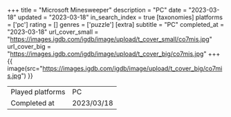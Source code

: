 +++
title = "Microsoft Minesweeper"
description = "PC"
date = "2023-03-18"
updated = "2023-03-18"
in_search_index = true
[taxonomies]
platforms = ['pc']
rating = []
genres = ['puzzle']
[extra]
subtitle = "PC"
completed_at = "2023-03-18"
url_cover_small = "https://images.igdb.com/igdb/image/upload/t_cover_small/co7mis.jpg"
url_cover_big = "https://images.igdb.com/igdb/image/upload/t_cover_big/co7mis.jpg"
+++
{{ image(src="https://images.igdb.com/igdb/image/upload/t_cover_big/co7mis.jpg") }}

|              |            |
| ------------ | ---------- |
| Played platforms    | PC |
| Completed at | 2023/03/18 |

